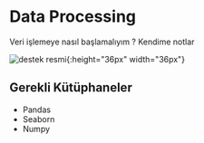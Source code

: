 # Data Processing
 Veri işlemeye nasıl başlamalıyım ? Kendime notlar

![destek resmi](https://wallpaper-mania.com/wp-content/uploads/2018/09/High_resolution_wallpaper_background_ID_77700863611.jpg){:height="36px" width="36px"}

## Gerekli Kütüphaneler

 + Pandas
 + Seaborn
 + Numpy